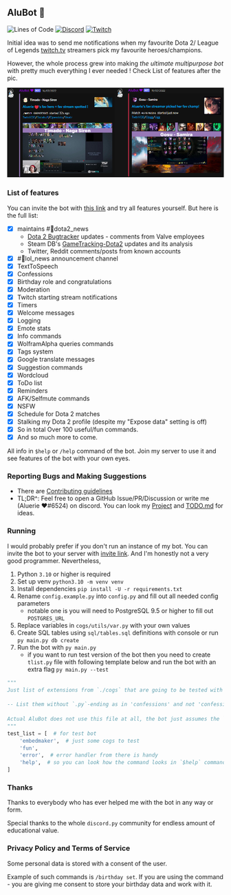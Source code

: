 ## AluBot 💜

![Lines of Code](https://img.shields.io/tokei/lines/github/Aluerie/AluBot?style=for-the-badge&logo=appveyor&color=blueviolet&label=Total%20Lines%20of%20Code&logo=none)
[![Discord](https://img.shields.io/discord/702561315478044804?style=for-the-badge&color=blueviolet&label=Chat%20On%20Discord&logo=discord)](https://discord.gg/K8FuDeP)
[![Twitch](https://img.shields.io/twitch/status/aluerie?color=blueviolet&label=follow%20my%20twitch&logo=twitch&style=for-the-badge)](https://www.twitch.tv/Aluerie)

Initial idea was to send me notifications  when my favourite  Dota 2/ League of Legends 
[twitch.tv](https://www.twitch.tv/) streamers pick my favourite heroes/champions.

However, the whole process grew into making *the ultimate multipurpose bot*
with pretty much everything I ever needed ! Check List of features after the pic.

<img src="./media/ReadMe/MainFeature.png" alt="alubot preview">

### List of features

You can invite the bot with 
[this link](https://discord.com/api/oauth2/authorize?client_id=713124699663499274&scope=bot+applications.commands&permissions=2199023255551) 
and try all features yourself. But here is the full list:
 - [X] maintains #🍋dota2_news
   * [Dota 2 Bugtracker](https://github.com/ValveSoftware/Dota2-Gameplay) updates - comments from Valve employees  
   * Steam DB's [GameTracking-Dota2](https://github.com/SteamDatabase/GameTracking-Dota2) updates and its analysis
   * Twitter, Reddit comments/posts from known accounts
 - [X] #🔬lol_news announcement channel
 - [X] TextToSpeech
 - [X] Confessions
 - [X] Birthday role and congratulations 
 - [X] Moderation
 - [X] Twitch starting stream notifications
 - [X] Timers
 - [X] Welcome messages
 - [X] Logging
 - [X] Emote stats
 - [X] Info commands
 - [X] WolframAlpha queries commands
 - [X] Tags system 
 - [X] Google translate messages
 - [X] Suggestion commands
 - [X] Wordcloud
 - [X] ToDo list
 - [X] Reminders 
 - [X] AFK/Selfmute commands
 - [X] NSFW 
 - [X] Schedule for Dota 2 matches
 - [X] Stalking my Dota 2 profile (despite my "Expose data" setting is off)
 - [X] So in total Over 100 useful/fun commands.
 - [X] And so much more to come.

All info in `$help` or `/help` command of the bot. Join my server to use it and see features of the bot with your own eyes. 


### Reporting Bugs and Making Suggestions

* There are [Contributing guidelines](https://github.com/Aluerie/AluBot/blob/main/.github/CONTRIBUTING.md)
* TL;DR^: Feel free to open a GitHub Issue/PR/Discussion or write me (Aluerie ❤#6524) on discord. You can 
look my [Project](https://github.com/users/Aluerie/projects/8/views/1) and
[TODO.md](https://github.com/Aluerie/AluBot/blob/main/TODO.md) for ideas.

### Running

I would probably prefer if you don't run an instance of my bot. You can invite the bot to your server with 
[invite link](https://discord.com/api/oauth2/authorize?client_id=713124699663499274&scope=bot+applications.commands&permissions=2199023255551).
And I'm honestly not a very good programmer. Nevertheless, 
1. Python `3.10` or higher is required
2. Set up venv `python3.10 -m venv venv`
3. Install dependencies `pip install -U -r requirements.txt`
4. Rename `config.example.py` into `config.py` and fill out all needed config parameters
   * notable one is you will need to PostgreSQL 9.5 or higher to fill out `POSTGRES_URL` 
5. Replace variables in `cogs/utils/var.py` with your own values
6. Create SQL tables using `sql/tables.sql` definitions with console or run `py main.py db create`
7. Run the bot with `py main.py` 
   * if you want to run test version of the bot then you need to create `tlist.py` file with 
   following template below and run the bot with an extra flag `py main.py --test` 
   
```python
"""
Just list of extensions from `./cogs` that are going to be tested with Testing version of the Bot 

-- List them without `.py`-ending as in 'confessions' and not 'confessions.py'

Actual AluBot does not use this file at all, the bot just assumes the `test_list` empty
"""
test_list = [  # for test bot
    'embedmaker',  # just some cogs to test 
    'fun', 
    'error',  # error handler from there is handy
    'help',  # so you can look how the command looks in `$help` command
]
```
### Thanks 
Thanks to everybody who has ever helped me with the bot in any way or form. 

Special thanks to the whole `discord.py` community for endless amount of educational value.

### Privacy Policy and Terms of Service

Some personal data is stored with a consent of the user.
 
Example of such commands is `/birthday set`. 
If you are using the command - you are giving me consent to store your birthday data and work with it.
